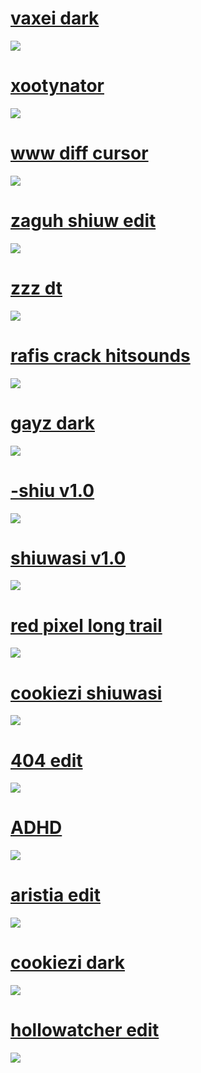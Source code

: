 
# [vaxei dark](https://monkeebanan.s-ul.eu/LX9EMxOx)
![](https://osu.ppy.sh/ss/16397739/5917)

# [xootynator](https://monkeebanan.s-ul.eu/5yD5cIK0)
![](https://osu.ppy.sh/ss/16397725/c100)

# [www diff cursor](https://monkeebanan.s-ul.eu/etuMN6eF)
![](https://osu.ppy.sh/ss/16397736/b9e3)

# [zaguh shiuw edit](https://monkeebanan.s-ul.eu/uJ3PtaY1)
![](https://osu.ppy.sh/ss/16397747/0208)

# [zzz dt](https://monkeebanan.s-ul.eu/TtX16MYn)
![](https://osu.ppy.sh/ss/16397696/251a)

# [rafis crack hitsounds](https://monkeebanan.s-ul.eu/PowS4M2k)
![](https://osu.ppy.sh/ss/16397699/dde1)

# [gayz dark](https://monkeebanan.s-ul.eu/IlerVNbX)
![](https://osu.ppy.sh/ss/16397723/7d74)

# [-shiu v1.0](https://monkeebanan.s-ul.eu/qQRFzYJf)
![](https://osu.ppy.sh/ss/16397690/0817)

# [shiuwasi v1.0](https://monkeebanan.s-ul.eu/FtFzngGv)
![](https://osu.ppy.sh/ss/16397714/ad7a)

# [red pixel long trail](https://monkeebanan.s-ul.eu/fygC4QpU)
![](https://osu.ppy.sh/ss/16397697/d53d)

# [cookiezi shiuwasi](https://monkeebanan.s-ul.eu/skzQqDzd)
![](https://osu.ppy.sh/ss/16397727/aaf9)

# [404 edit](https://monkeebanan.s-ul.eu/B7dmjZ7V)
![](https://osu.ppy.sh/ss/16397742/28dc)

# [ADHD](https://monkeebanan.s-ul.eu/uc5hlePC)
![](https://osu.ppy.sh/ss/16397730/ad1d)

# [aristia edit](https://monkeebanan.s-ul.eu/8bZJHCfP)
![](https://osu.ppy.sh/ss/16397693/2c57)

# [cookiezi dark](https://monkeebanan.s-ul.eu/dpUeLwAr)
![](https://osu.ppy.sh/ss/16397750/40ed)

# [hollowatcher edit](https://monkeebanan.s-ul.eu/J7E93kGD)
![](https://osu.ppy.sh/ss/16395494/a055)
